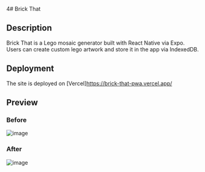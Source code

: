 4# Brick That

## Description
Brick That is a Lego mosaic generator built with React Native via Expo. Users can create custom lego artwork and store it in the app via IndexedDB.

## Deployment
The site is deployed on [Vercel]https://brick-that-pwa.vercel.app/

## Preview
### Before
![image](https://github.com/brandta-1/traders-guild/assets/116298512/54ca9f3f-03b2-4439-adc9-d8b51d10d138)
### After
![image](https://github.com/brandta-1/traders-guild/assets/116298512/ca9d40d5-5210-4b0f-88f3-821036b489f7)

